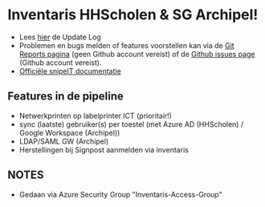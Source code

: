 # Inventaris HHScholen & SG Archipel!

- Lees [hier](UpdateLog.MD) de Update Log
- Problemen en bugs melden of features voorstellen kan via de [Git Reports pagina](https://gitreports.com/issue/hhscholen/inventaris) (geen Github account vereist) of de [Github issues page](https://github.com/hhscholen/inventaris/issues) (Github account vereist).
- [Officiële snipeIT documentatie](https://snipe-it.readme.io/docs/overview)

## Features in de pipeline
- Netwerkprinten op labelprinter ICT (prioritair!)
- sync (laatste) gebruiker(s) per toestel (met Azure AD (HHScholen) / Google Workspace (Archipel))
- LDAP/SAML GW (Archipel)
- Herstellingen bij Signpost aanmelden via inventaris

## NOTES
- Gedaan via Azure Security Group "Inventaris-Access-Group"